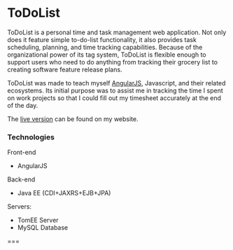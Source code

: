 ToDoList
===

ToDoList is a personal time and task management web application. Not only does it feature simple to-do-list functionality, it also provides task scheduling, planning, and time tracking capabilities. Because of the organizational power of its tag system, ToDoList is flexible enough to support users who need to do anything from tracking their grocery list to creating software feature release plans.

ToDoList was made to teach myself [AngularJS](https://angularjs.org/), Javascript, and their related ecosystems. Its initial purpose was to assist me in tracking the time I spent on work projects so that I could fill out my timesheet accurately at the end of the day.

The [live version](http://todolist.jgefroh.com) can be found on my website.

### Technologies
Front-end
- AngularJS

Back-end
- Java EE (CDI+JAXRS+EJB+JPA)

Servers:
- TomEE Server
- MySQL Database


===
